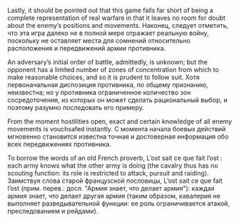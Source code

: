 
Lastly, it should be pointed out that this game falls far short of being a complete representation of real warfare in that it leaves no room for doubt about the enemy’s positions and movements.
Наконец, следует отметить, что эта игра далеко не в полной мере отражает реальную войну, поскольку не оставляет места для сомнений относительно расположения и передвижений армии противника.

An adversary’s initial order of battle, admittedly, is unknown; but the opponent has a limited number of zones of concentration from which to make reasonable choices, and so it is prudent to follow suit.
Хотя первоначальная диспозиция противника, по общему признанию, неизвестна; но у противника ограниченное количество зон сосредоточения, из которых он может сделать рациональный выбор, и поэтому разумно последовать его примеру.

From the moment hostilities open, exact and certain knowledge of all enemy movements is vouchsafed instantly.
С момента начала боевых действий мгновенно становится известна точная и достоверная информация обо всех передвижениях противника.

To borrow the words of an old French proverb, L’ost sait ce que fait l’ost : each army knows what the other army is doing (the cavalry thus has no scouting function: its role is restricted to attack, pursuit and raiding).
Заимствуя слова старой французской пословицы, L’ost sait ce que fait l’ost (прим. перев.: досл. "Армия знает, что делает армия"): каждая армия знает, что делает другая армия (таким образом, кавалерия не выполняет разведывательной функции: ее роль ограничивается атакой, преследованием и рейдами).
